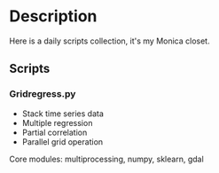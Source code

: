 # Description

Here is a daily scripts collection, it's my Monica closet.

<!-- Markdown
[What is LaTeX?](#what-is-latex)
-->

## Scripts

### Gridregress.py

-   Stack time series data
-   Multiple regression
-   Partial correlation
-   Parallel grid operation

Core modules: multiprocessing, numpy, sklearn, gdal

